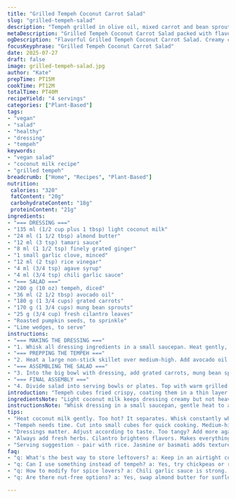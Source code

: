 ```yaml
---
title: "Grilled Tempeh Coconut Carrot Salad"
slug: "grilled-tempeh-salad"
description: "Tempeh grilled in olive oil, mixed carrot and bean sprout salad tossed in a creamy coconut peanut dressing. Tangy lime wedges and crushed peanuts add crunch and zing. Quick sear, fresh herbs, balance of spicy, sweet, and sour notes. Vegan, nut-free alternate, soy-savory."
metaDescription: "Grilled Tempeh Coconut Carrot Salad packed with flavor. Creamy coconut dressing, fresh veggies, crispy tempeh. Enjoy vibrant, hearty bites."
ogDescription: "Flavorful Grilled Tempeh Coconut Carrot Salad. Creamy coconut dressing meets crunchy veggies and crispy tempeh. A fresh, hearty dish."
focusKeyphrase: "Grilled Tempeh Coconut Carrot Salad"
date: 2025-07-27
draft: false
image: grilled-tempeh-salad.jpg
author: "Kate"
prepTime: PT15M
cookTime: PT12M
totalTime: PT40M
recipeYield: "4 servings"
categories: ["Plant-Based"]
tags:
- "vegan"
- "salad"
- "healthy"
- "dressing"
- "tempeh"
keywords:
- "vegan salad"
- "coconut milk recipe"
- "grilled tempeh"
breadcrumb: ["Home", "Recipes", "Plant-Based"]
nutrition: 
 calories: "320"
 fatContent: "20g"
 carbohydrateContent: "18g"
 proteinContent: "21g"
ingredients:
- "=== DRESSING ==="
- "135 ml (1/2 cup plus 1 tbsp) light coconut milk"
- "24 ml (1 1/2 tbsp) almond butter"
- "12 ml (3 tsp) tamari sauce"
- "8 ml (1 1/2 tsp) finely grated ginger"
- "1 small garlic clove, minced"
- "12 ml (2 tsp) rice vinegar"
- "4 ml (3/4 tsp) agave syrup"
- "4 ml (3/4 tsp) chili garlic sauce"
- "=== SALAD ==="
- "280 g (10 oz) tempeh, diced"
- "36 ml (2 1/2 tbsp) avocado oil"
- "180 g (1 3/4 cups) grated carrots"
- "170 g (1 3/4 cups) mung bean sprouts"
- "25 g (3/4 cup) fresh cilantro leaves"
- "Roasted pumpkin seeds, to sprinkle"
- "Lime wedges, to serve"
instructions:
- "=== MAKING THE DRESSING ==="
- "1. Whisk all dressing ingredients in a small saucepan. Heat gently, bring to a boil, whisk constantly. Remove from heat once bubbling. Let cool. Reserve 100 ml (about 1/2 cup) separately for plating. Pour the rest into a large mixing bowl."
- "=== PREPPING THE TEMPEH ==="
- "2. Heat a large non-stick skillet over medium-high. Add avocado oil. Toss tempeh cubes in, cook 6-7 minutes until edges golden and crisp, stirring occasionally. Season with salt and pepper while cooking. Drain on paper towels. Set aside."
- "=== ASSEMBLING THE SALAD ==="
- "3. Into the big bowl with dressing, add grated carrots, mung bean sprouts, and cilantro. Season lightly with salt and pepper. Toss thoroughly to coat evenly. Taste and adjust seasoning if needed."
- "=== FINAL ASSEMBLY ==="
- "4. Divide salad into serving bowls or plates. Top with warm grilled tempeh. Scatter pumpkin seeds over top. Drizzle reserved coconut dressing. Serve with lime wedges on side. Add a scoop of steamed jasmine or basmati rice to complete the meal."
introduction: "Tempeh cubes fried crispy, coating them in a thin layer of oil. Carrot shreds ready to soak up spice and cool coconut cream. Bean sprouts add crunch underneath. Tangy lime for a last-minute zing. Cilantro piles on herb freshness. Peanut butter switched for almond for a twist. Sriracha replaced with chili garlic sauce. Dressing heated to bloom flavors. Blend the sweet, salty, and spicy in one bowl. Protein-packed, vibrant, vegan, and nut-free options. Quick searing. Salad tossed with warmth. Crunchy seeds instead of peanuts. Simple, robust flavors that don’t fade."
ingredientsNote: "Light coconut milk keeps dressing creamy but not heavy. Almond butter replaces peanut to avoid nuts, but smoothness stays. Tamari used instead of soy for richer umami, less salt. Chili garlic sauce brings a deeper chili flavor without overpowering sweetness. Grated carrots provide moisture and a subtle sweet crunch, balanced by the fresh burst of mung bean sprouts and soft cilantro leaves. Avocado oil lends a neutral frying base with a gentle fruity note, perfect for tempeh searing. Pumpkin seeds instead of peanuts add unique texture and nutty crunch, suitable for nut-allergic diners. Lime wedges freshen the palate last-minute. Tempeh diced smaller for faster cooking. All tailored for easy prep with a small shift in flavor."
instructionsNote: "Whisk dressing in a small saucepan, gentle heat to avoid coconut separating. Boil briefly to meld flavors but don’t overcook. Reserve just under half for plating to keep dressing both on salad and as a dip. Pan-fry tempeh on medium-high so cubes crisp but don’t burn or dry out. Lift off with paper towel quickly to keep crisps intact. Combine carrots, sprouts, and herbs directly in the dressing bowl for uniform flavor coating. Season at each step, remembering tamari adds saltiness so balance accordingly. Final plate layering aims for contrast: salad moist and soft, tempeh crispy, seeds crunchy. Serve promptly with rice or grain to absorb extra dressing and balance richness."
tips:
- "Heat coconut milk gently. Too hot? It separates. Whisk constantly while it warms. Cook briefly to combine flavors, don’t boil too long. Chill slightly. Save half for dressing later."
- "Tempeh needs time. Cut into small cubes for quick cooking. Medium-high heat is key. Crisp exterior with soft inside. Season early for taste. Pat it dry after cooking."
- "Dressings matter. Adjust according to taste. Too tangy? Add more agave. Prefer spice? Extra chili sauce works. Balance sweet, salty, and spicy. It’s all about contrast in every bite."
- "Always add fresh herbs. Cilantro brightens flavors. Makes everything feel lighter. Throw in some lime juice for zing. Even a pinch can uplift the dish. Fresh is crucial."
- "Serving suggestion - pair with rice. Jasmine or basmati adds texture. Absorbs dressing perfectly. Complements crunchy salad. Makes it a complete meal. Filling but not heavy."
faq:
- "q: What's the best way to store leftovers? a: Keep in an airtight container. Fridge works well. Consume within 2-3 days for best flavor. Dressing separates after a while."
- "q: Can I use something instead of tempeh? a: Yes, try chickpeas or roasted tofu. Both add protein. Texture will change but flavors still shine. Experimentation is key."
- "q: How to modify for spice lovers? a: Chili garlic sauce is strong. Add more if desired. Try fresh sliced peppers. Or sprinkle red pepper flakes for extra heat."
- "q: Are there nut-free options? a: Yes, swap almond butter for sunflower seed butter. It’s creamy too. No nuts at all, enjoy pumpkin seeds for crunch. Perfect substitute."

---
```

